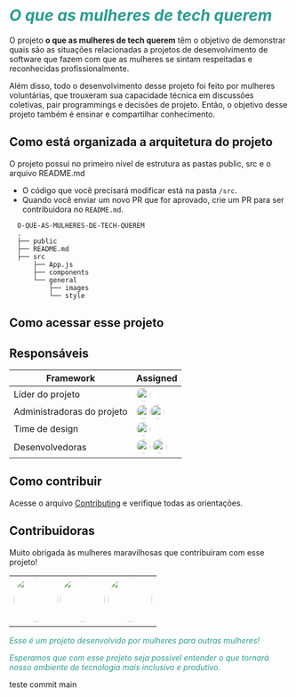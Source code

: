 <h1><span style="color:#2A9D8F"><em>O que as mulheres de tech querem</em></span></h1>

O projeto **o que as mulheres de tech querem** têm o objetivo de demonstrar quais são as situações relacionadas a projetos de desenvolvimento de software que fazem com que as mulheres se sintam respeitadas e reconhecidas profissionalmente. 

Além disso, todo o desenvolvimento desse projeto foi feito por mulheres voluntárias, que trouxeram sua capacidade técnica em discussões coletivas, pair programmings e decisões de projeto. Então, o objetivo desse projeto também é ensinar e compartilhar conhecimento.

## Como está organizada a arquitetura do projeto

O projeto possui no primeiro nível de estrutura as pastas public, src e o arquivo README.md

* O código que você precisará modificar está na pasta `/src`. 
* Quando você enviar um novo PR que for aprovado, crie um PR para ser contribuidora no `README.md`.

```shell
  O-QUE-AS-MULHERES-DE-TECH-QUEREM
  .
  ├── public
  ├── README.md
  ├── src
      ├── App.js
      ├── components
      └── general
          ├── images
          └── style
```


## Como acessar esse projeto


## Responsáveis


| Framework                                   | Assigned          |
| ------------------------------------------- | ----------------- |
| Líder do projeto                            | <a href="https://linktr.ee/engenheira.coelho"><img src="https://avatars.githubusercontent.com/u/82114897?s=400&u=d6c8879b59c0d69fafe4206620f8b4cbd4f4ab81&v=4" width="25px;" style="border-radius:50%" alt=""/></a>|
| Administradoras do projeto                  | <a href="https://linktr.ee/engenheira.coelho"><img src="https://avatars.githubusercontent.com/u/82114897?s=400&u=d6c8879b59c0d69fafe4206620f8b4cbd4f4ab81&v=4" width="25px;" style="border-radius:50%" alt=""/></a><a href="https://linktr.ee/marcellecode"><img src="https://avatars.githubusercontent.com/u/37669732?v=4" width="25px;" style="border-radius:50%" alt=""/></a>|
| Time de design                              | <a href="https://github.com/nailabb"><img src="https://avatars.githubusercontent.com/u/106632518?v=4" width="25px;" style="border-radius:50%" alt=""/></a>  |
| Desenvolvedoras                              |<a href="https://linktr.ee/engenheira.coelho"><img src="https://avatars.githubusercontent.com/u/82114897?s=400&u=d6c8879b59c0d69fafe4206620f8b4cbd4f4ab81&v=4" width="25px;" style="border-radius:50%" alt=""/></a>  <a href="https://github.com/nailabb"><img src="https://avatars.githubusercontent.com/u/106632518?v=4" width="25px;" style="border-radius:50%" alt=""/></a> |


## Como contribuir

Acesse o arquivo [Contributing](contribute.md) e verifique todas as orientações.

## Contribuidoras

Muito obrigada às mulheres maravilhosas que contribuiram com esse projeto!

<!-- ALL-CONTRIBUTORS-LIST:START - Do not remove or modify this section -->
<!-- prettier-ignore-start -->
<!-- markdownlint-disable -->
<table>
  <tr>
    <td align="center">
       <a href="https://linktr.ee/engenheira.coelho"><img src="https://avatars.githubusercontent.com/u/82114897?s=400&u=d6c8879b59c0d69fafe4206620f8b4cbd4f4ab81&v=4" width="80px;" style="border-radius:50%" alt=""/></a>
       <a href="https://linktr.ee/marcellecode"><img src="https://avatars.githubusercontent.com/u/37669732?v=4" width="80px;" style="border-radius:50%" alt=""/></a>
       <a href="https://github.com/nailabb"><img src="https://avatars.githubusercontent.com/u/106632518?v=4" width="80px;" style="border-radius:50%" alt=""/></a>
           </td>
  </tr>
</table>

<!-- markdownlint-restore -->
<!-- prettier-ignore-end -->

<!-- ALL-CONTRIBUTORS-LIST:END -->


<span style="color:#2A9D8F"><em>Esse é um projeto desenvolvido por mulheres para outras mulheres!</em></span>

<span style="color:#2A9D8F"><em>Esperamos que com esse projeto seja possível entender o que tornará nosso ambiente de tecnologia mais inclusivo e produtivo.</em></span>
 

teste commit main
